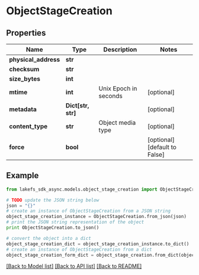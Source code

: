 # ObjectStageCreation


## Properties

Name | Type | Description | Notes
------------ | ------------- | ------------- | -------------
**physical_address** | **str** |  | 
**checksum** | **str** |  | 
**size_bytes** | **int** |  | 
**mtime** | **int** | Unix Epoch in seconds | [optional] 
**metadata** | **Dict[str, str]** |  | [optional] 
**content_type** | **str** | Object media type | [optional] 
**force** | **bool** |  | [optional] [default to False]

## Example

```python
from lakefs_sdk_async.models.object_stage_creation import ObjectStageCreation

# TODO update the JSON string below
json = "{}"
# create an instance of ObjectStageCreation from a JSON string
object_stage_creation_instance = ObjectStageCreation.from_json(json)
# print the JSON string representation of the object
print ObjectStageCreation.to_json()

# convert the object into a dict
object_stage_creation_dict = object_stage_creation_instance.to_dict()
# create an instance of ObjectStageCreation from a dict
object_stage_creation_form_dict = object_stage_creation.from_dict(object_stage_creation_dict)
```
[[Back to Model list]](../README.md#documentation-for-models) [[Back to API list]](../README.md#documentation-for-api-endpoints) [[Back to README]](../README.md)


